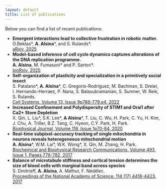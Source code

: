 ```yaml
---
layout: default
title: List of publications
---
```

<p style='text-align:justify'>Below you can find a list of recent publications:</p>

- **Emergent interactions lead to collective frustration in robotic matter.**\
  O.Bektas\*, __A. Alsina__\*, and S. Rulands\*.\
  [aRxiv, 2025](https://arxiv.org/pdf/2507.22148)
- **Model-based inference of cell cycle dynamics captures alterations of the DNA replication programme.**\
  __A. Alsina__, M. Fumasoni\* and P. Sartori\*.\
  [bioRxiv, 2025](https://www.biorxiv.org/content/10.1101/2025.03.19.644216.abstract)
- **Self-organization of plasticity and specialization in a primitively social insect**\
  S. Patalano\*, __A. Alsina__\*, C. Gregorio-Rodríguez, M. Bachman, S. Dreier, I. Hernando-Herraez, P. Nana, S. Balasubramanian, S. Sumner, W. Reik, S. Rulands.\
  [Cell Systems, Volume 13, Issue 9p768-779.e4, 2022](https://www.cell.com/cell-systems/fulltext/S2405-4712(22)00315-5)
- **Increased Confinement and Polydispersity of STIM1 and Orai1 after Ca2+ Store Depletion**\
  X. Qin, L. Liu*, S.K. Lee*, __A Alsina__\*, T. Liu, C. Wu, H. Park, C. Yu, H. Kim, J. Chu, A. Triller, B.Z. Tang, C. Hyeon, C.Y. Park, H. Park.\
  [Biophysical Journal, Volume 118, Issue 1p70-84, 2020](https://www.cell.com/biophysj/fulltext/S0006-3495(19)30942-7)
- **Real-time subpixel-accuracy tracking of single mitochondria in neurons reveals heterogeneous mitochondrial motion**\
  __A. Alsina__\*, W.M. Lai\*, W.K. Wong\*, X. Qin, M. Zhang, H. Park.\
  [Biochemical and Biophysical Research Communications, Volume 493, Issue 1, Pages 776-782, 2017](https://www.sciencedirect.com/science/article/abs/pii/S0006291X17316868)
- **Balance of microtubule stiffness and cortical tension determines the size of blood cells with marginal band across species**\
  S. Dmitrieff, __A. Alsina__, A. Mathur, F. Nédélec.\
  [Proceedings of the National Academy of Science, 114 (17) 4418-4423, 2017](https://www.pnas.org/doi/abs/10.1073/pnas.1618041114)

